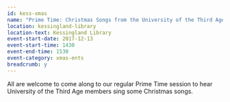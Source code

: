 ```yaml
---
id: kess-xmas
name: "Prime Time: Christmas Songs from the University of the Third Age"
location: kessingland-library
location-text: Kessingland Library
event-start-date: 2017-12-13
event-start-time: 1430
event-end-time: 1530
event-category: xmas-ents
breadcrumb: y
---
```


All are welcome to come along to our regular Prime Time session to hear University of the Third Age members sing some Christmas songs.
